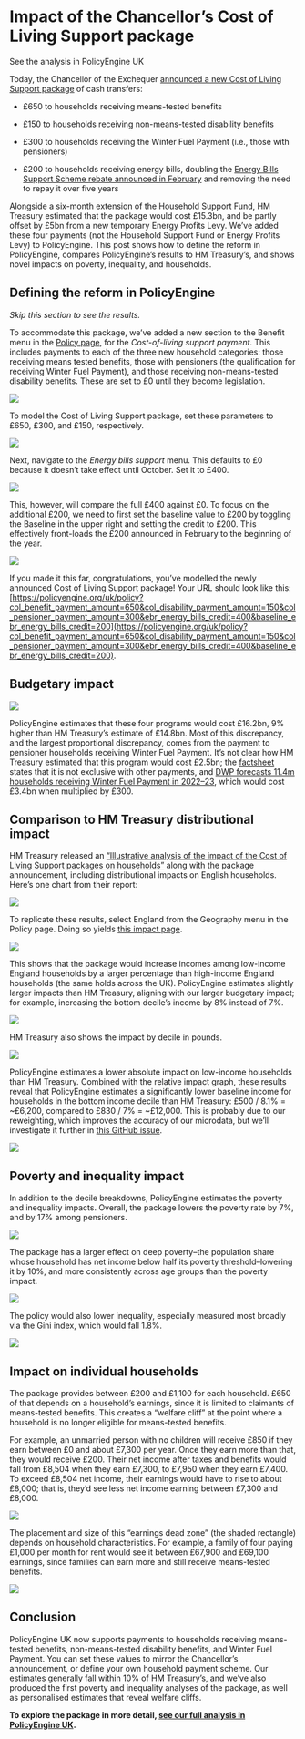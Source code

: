 # Impact of the Chancellor’s Cost of Living Support package

See the analysis in PolicyEngine UK

Today, the Chancellor of the Exchequer [announced a new Cost of Living Support package](https://www.gov.uk/government/news/millions-of-most-vulnerable-households-will-receive-1200-of-help-with-cost-of-living) of cash transfers:

- £650 to households receiving means-tested benefits

- £150 to households receiving non-means-tested disability benefits

- £300 to households receiving the Winter Fuel Payment (i.e., those with pensioners)

- £200 to households receiving energy bills, doubling the [Energy Bills Support Scheme rebate announced in February](https://www.gov.uk/government/news/millions-to-receive-350-boost-to-help-with-rising-energy-costs) and removing the need to repay it over five years

Alongside a six-month extension of the Household Support Fund, HM Treasury estimated that the package would cost £15.3bn, and be partly offset by £5bn from a new temporary Energy Profits Levy. We’ve added these four payments (not the Household Support Fund or Energy Profits Levy) to PolicyEngine. This post shows how to define the reform in PolicyEngine, compares PolicyEngine’s results to HM Treasury’s, and shows novel impacts on poverty, inequality, and households.

## Defining the reform in PolicyEngine

_Skip this section to see the results._

To accommodate this package, we’ve added a new section to the Benefit menu in the [Policy page](https://policyengine.org/uk/policy), for the _Cost-of-living support payment_. This includes payments to each of the three new household categories: those receiving means tested benefits, those with pensioners (the qualification for receiving Winter Fuel Payment), and those receiving non-means-tested disability benefits. These are set to £0 until they become legislation.

![](https://cdn-images-1.medium.com/max/3200/0*fKtwMJpHA8ua9nti)

To model the Cost of Living Support package, set these parameters to £650, £300, and £150, respectively.

![](https://cdn-images-1.medium.com/max/3200/0*niEvXilrDsNIERMK)

Next, navigate to the _Energy bills support_ menu. This defaults to £0 because it doesn’t take effect until October. Set it to £400.

![](https://cdn-images-1.medium.com/max/3200/0*-QfroG-AojdZbEiv)

This, however, will compare the full £400 against £0. To focus on the additional £200, we need to first set the baseline value to £200 by toggling the Baseline in the upper right and setting the credit to £200. This effectively front-loads the £200 announced in February to the beginning of the year.

![](https://cdn-images-1.medium.com/max/3200/0*ZC3T6NytGLf7n9SM)

If you made it this far, congratulations, you’ve modelled the newly announced Cost of Living Support package! Your URL should look like this: [https://policyengine.org/uk/policy?col_benefit_payment_amount=650&col_disability_payment_amount=150&col_pensioner_payment_amount=300&ebr_energy_bills_credit=400&baseline_ebr_energy_bills_credit=200](https://policyengine.org/uk/policy?col_benefit_payment_amount=650&col_disability_payment_amount=150&col_pensioner_payment_amount=300&ebr_energy_bills_credit=400&baseline_ebr_energy_bills_credit=200).

## Budgetary impact

![](https://cdn-images-1.medium.com/max/4544/1*1QUONsnbioHZgnKl5cd3gw.png)

PolicyEngine estimates that these four programs would cost £16.2bn, 9% higher than HM Treasury’s estimate of £14.8bn. Most of this discrepancy, and the largest proportional discrepancy, comes from the payment to pensioner households receiving Winter Fuel Payment. It’s not clear how HM Treasury estimated that this program would cost £2.5bn; the [factsheet](https://www.gov.uk/government/publications/cost-of-living-support/cost-of-living-support-factsheet-26-may-2022) states that it is not exclusive with other payments, and [DWP forecasts 11.4m households receiving Winter Fuel Payment in 2022–23](https://www.gov.uk/government/publications/benefit-expenditure-and-caseload-tables-2021), which would cost £3.4bn when multiplied by £300.

## Comparison to HM Treasury distributional impact

HM Treasury released an [“Illustrative analysis of the impact of the Cost of Living Support packages on households”](https://assets.publishing.service.gov.uk/government/uploads/system/uploads/attachment_data/file/1078837/DA_May_2022_publication.pdf) along with the package announcement, including distributional impacts on English households. Here’s one chart from their report:

![](https://cdn-images-1.medium.com/max/3200/0*kNAJvbiWYIkVklP6)

To replicate these results, select England from the Geography menu in the Policy page. Doing so yields [this impact page](https://policyengine.org/uk/population-impact?col_benefit_payment_amount=650&col_disability_payment_amount=150&col_pensioner_payment_amount=300&ebr_energy_bills_credit=400&baseline_ebr_energy_bills_credit=200&baseline_country_specific=ENGLAND).

![](https://cdn-images-1.medium.com/max/3052/0*SIcutajl_eFEU4Mn)

This shows that the package would increase incomes among low-income England households by a larger percentage than high-income England households (the same holds across the UK). PolicyEngine estimates slightly larger impacts than HM Treasury, aligning with our larger budgetary impact; for example, increasing the bottom decile’s income by 8% instead of 7%.

![](https://cdn-images-1.medium.com/max/3200/0*sfXwma_6_dIT67cS)

HM Treasury also shows the impact by decile in pounds.

![](https://cdn-images-1.medium.com/max/3200/0*mhiMc1dHvacyjXnn)

PolicyEngine estimates a lower absolute impact on low-income households than HM Treasury. Combined with the relative impact graph, these results reveal that PolicyEngine estimates a significantly lower baseline income for households in the bottom income decile than HM Treasury: £500 / 8.1% = ~£6,200, compared to £830 / 7% = ~£12,000. This is probably due to our reweighting, which improves the accuracy of our microdata, but we’ll investigate it further in [this GitHub issue](https://github.com/PolicyEngine/policyengine/issues/740).

![](https://cdn-images-1.medium.com/max/3200/0*c0wwoflvFJ-eqqor)

## Poverty and inequality impact

In addition to the decile breakdowns, PolicyEngine estimates the poverty and inequality impacts. Overall, the package lowers the poverty rate by 7%, and by 17% among pensioners.

![](https://cdn-images-1.medium.com/max/3200/0*tMkZ4fTNtcOR4O6g)

The package has a larger effect on deep poverty–the population share whose household has net income below half its poverty threshold–lowering it by 10%, and more consistently across age groups than the poverty impact.

![](https://cdn-images-1.medium.com/max/3200/0*pwjC5NxVYM0sV9Rq)

The policy would also lower inequality, especially measured most broadly via the Gini index, which would fall 1.8%.

![](https://cdn-images-1.medium.com/max/3200/0*mQx7AjV1JbdzydRD)

## Impact on individual households

The package provides between £200 and £1,100 for each household. £650 of that depends on a household’s earnings, since it is limited to claimants of means-tested benefits. This creates a “welfare cliff” at the point where a household is no longer eligible for means-tested benefits.

For example, an unmarried person with no children will receive £850 if they earn between £0 and about £7,300 per year. Once they earn more than that, they would receive £200. Their net income after taxes and benefits would fall from £8,504 when they earn £7,300, to £7,950 when they earn £7,400. To exceed £8,504 net income, their earnings would have to rise to about £8,000; that is, they’d see less net income earning between £7,300 and £8,000.

![](https://cdn-images-1.medium.com/max/2916/0*SPY_UZBNq8oHBK_0)

The placement and size of this “earnings dead zone” (the shaded rectangle) depends on household characteristics. For example, a family of four paying £1,000 per month for rent would see it between £67,900 and £69,100 earnings, since families can earn more and still receive means-tested benefits.

![](https://cdn-images-1.medium.com/max/2948/0*wFCqcj0lTdjAlyFv)

## Conclusion

PolicyEngine UK now supports payments to households receiving means-tested benefits, non-means-tested disability benefits, and Winter Fuel Payment. You can set these values to mirror the Chancellor’s announcement, or define your own household payment scheme. Our estimates generally fall within 10% of HM Treasury’s, and we’ve also produced the first poverty and inequality analyses of the package, as well as personalised estimates that reveal welfare cliffs.

**To explore the package in more detail, [see our full analysis in PolicyEngine UK](https://policyengine.org/uk/population-impact?col_benefit_payment_amount=650&col_disability_payment_amount=150&col_pensioner_payment_amount=300&ebr_energy_bills_credit=400&baseline_ebr_energy_bills_credit=200).**
